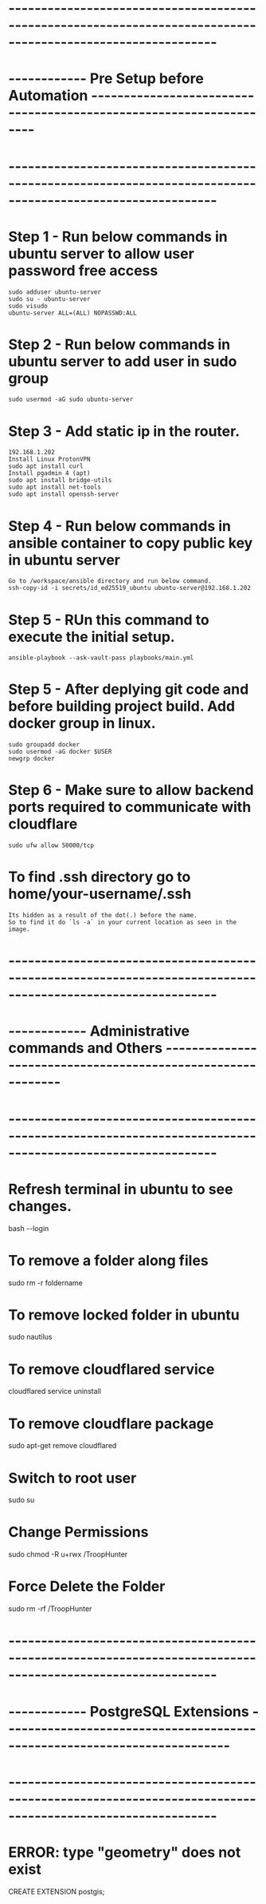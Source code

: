 # ------------------------------------------------------------------------------------------------------------
# ------------ Pre Setup before Automation -------------------------------------------------------------------
# ------------------------------------------------------------------------------------------------------------

# Step 1 - Run below commands in ubuntu server to allow user password free access

    sudo adduser ubuntu-server
    sudo su - ubuntu-server
    sudo visudo
    ubuntu-server ALL=(ALL) NOPASSWD:ALL

# Step 2 - Run below commands in ubuntu server to add user in sudo group

    sudo usermod -aG sudo ubuntu-server

# Step 3 - Add static ip in the router.

    192.168.1.202
    Install Linux ProtonVPN
    sudo apt install curl
    Install pgadmin 4 (apt)
    sudo apt install bridge-utils
    sudo apt install net-tools
    sudo apt install openssh-server

# Step 4 - Run below commands in ansible container to copy public key in ubuntu server

    Go to /workspace/ansible directory and run below command.
    ssh-copy-id -i secrets/id_ed25519_ubuntu ubuntu-server@192.168.1.202

# Step 5 - RUn this command to execute the initial setup.

    ansible-playbook --ask-vault-pass playbooks/main.yml

# Step 5 - After deplying git code and before building project build. Add docker group in linux.

    sudo groupadd docker
    sudo usermod -aG docker $USER
    newgrp docker

# Step 6 - Make sure to allow backend ports required to communicate with cloudflare

    sudo ufw allow 50000/tcp

# To find .ssh directory go to home/your-username/.ssh

    Its hidden as a result of the dot(.) before the name.
    So to find it do `ls -a` in your current location as seen in the image.

# ------------------------------------------------------------------------------------------------------------
# ------------ Administrative commands and Others ------------------------------------------------------------
# ------------------------------------------------------------------------------------------------------------

# Refresh terminal in ubuntu to see changes.

bash --login

# To remove a folder along files

sudo rm -r foldername

# To remove locked folder in ubuntu

sudo nautilus

# To remove cloudflared service

cloudflared service uninstall

# To remove cloudflare package

sudo apt-get remove cloudflared

# Switch to root user
sudo su

# Change Permissions
sudo chmod -R u+rwx /TroopHunter

# Force Delete the Folder
sudo rm -rf /TroopHunter

# ------------------------------------------------------------------------------------------------------------
# ------------ PostgreSQL Extensions -------------------------------------------------------------------------
# ------------------------------------------------------------------------------------------------------------

# ERROR:  type "geometry" does not exist
CREATE EXTENSION postgis;